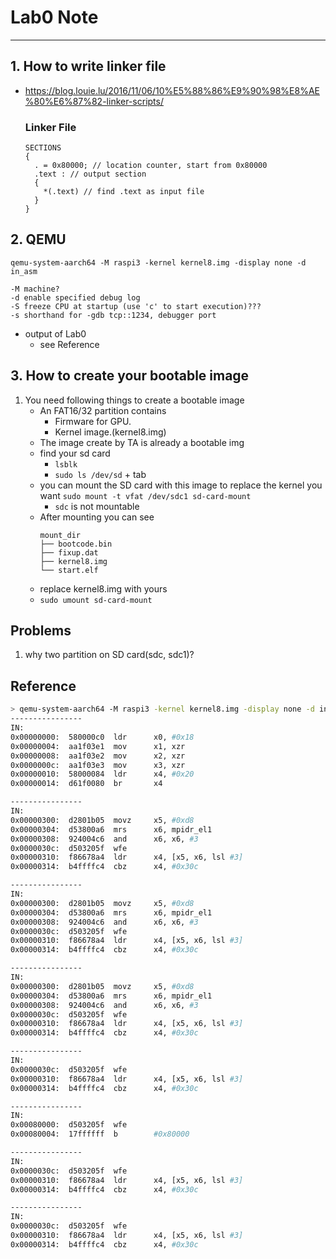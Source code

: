 # Lab0 Note
---
## 1. How to write linker file
- https://blog.louie.lu/2016/11/06/10%E5%88%86%E9%90%98%E8%AE%80%E6%87%82-linker-scripts/
    ### Linker File
    ```
    SECTIONS
    {
      . = 0x80000; // location counter, start from 0x80000
      .text : // output section
      { 
        *(.text) // find .text as input file
      } 
    }
    ```

## 2. QEMU 
`qemu-system-aarch64 -M raspi3 -kernel kernel8.img -display none -d in_asm`

```
-M machine?
-d enable specified debug log
-S freeze CPU at startup (use 'c' to start execution)???
-s shorthand for -gdb tcp::1234, debugger port
```
- output of Lab0
    - see Reference

## 3. How to create your bootable image
1. You need following things to create a bootable image
    - An FAT16/32 partition contains
        - Firmware for GPU.
        - Kernel image.(kernel8.img)
    - The image create by TA is already a bootable img
    - find your sd card
        - `lsblk`
        - `sudo ls /dev/sd` + tab
    - you can mount the SD card with this image to replace the kernel you want
        `sudo mount -t vfat /dev/sdc1 sd-card-mount`
        -   `sdc` is not mountable
    - After mounting you can see
        ```
        mount_dir
        ├── bootcode.bin
        ├── fixup.dat
        ├── kernel8.img
        └── start.elf
        ```
    - replace kernel8.img with yours
    - `sudo umount sd-card-mount`

## Problems
1. why two partition on SD card(sdc, sdc1)?
## Reference
```bash
> qemu-system-aarch64 -M raspi3 -kernel kernel8.img -display none -d in_asm
----------------
IN: 
0x00000000:  580000c0  ldr      x0, #0x18
0x00000004:  aa1f03e1  mov      x1, xzr
0x00000008:  aa1f03e2  mov      x2, xzr
0x0000000c:  aa1f03e3  mov      x3, xzr
0x00000010:  58000084  ldr      x4, #0x20
0x00000014:  d61f0080  br       x4

----------------
IN: 
0x00000300:  d2801b05  movz     x5, #0xd8
0x00000304:  d53800a6  mrs      x6, mpidr_el1
0x00000308:  924004c6  and      x6, x6, #3
0x0000030c:  d503205f  wfe      
0x00000310:  f86678a4  ldr      x4, [x5, x6, lsl #3]
0x00000314:  b4ffffc4  cbz      x4, #0x30c

----------------
IN: 
0x00000300:  d2801b05  movz     x5, #0xd8
0x00000304:  d53800a6  mrs      x6, mpidr_el1
0x00000308:  924004c6  and      x6, x6, #3
0x0000030c:  d503205f  wfe      
0x00000310:  f86678a4  ldr      x4, [x5, x6, lsl #3]
0x00000314:  b4ffffc4  cbz      x4, #0x30c

----------------
IN: 
0x00000300:  d2801b05  movz     x5, #0xd8
0x00000304:  d53800a6  mrs      x6, mpidr_el1
0x00000308:  924004c6  and      x6, x6, #3
0x0000030c:  d503205f  wfe      
0x00000310:  f86678a4  ldr      x4, [x5, x6, lsl #3]
0x00000314:  b4ffffc4  cbz      x4, #0x30c

----------------
IN: 
0x0000030c:  d503205f  wfe      
0x00000310:  f86678a4  ldr      x4, [x5, x6, lsl #3]
0x00000314:  b4ffffc4  cbz      x4, #0x30c

----------------
IN: 
0x00080000:  d503205f  wfe      
0x00080004:  17ffffff  b        #0x80000

----------------
IN: 
0x0000030c:  d503205f  wfe      
0x00000310:  f86678a4  ldr      x4, [x5, x6, lsl #3]
0x00000314:  b4ffffc4  cbz      x4, #0x30c

----------------
IN: 
0x0000030c:  d503205f  wfe      
0x00000310:  f86678a4  ldr      x4, [x5, x6, lsl #3]
0x00000314:  b4ffffc4  cbz      x4, #0x30c
```
